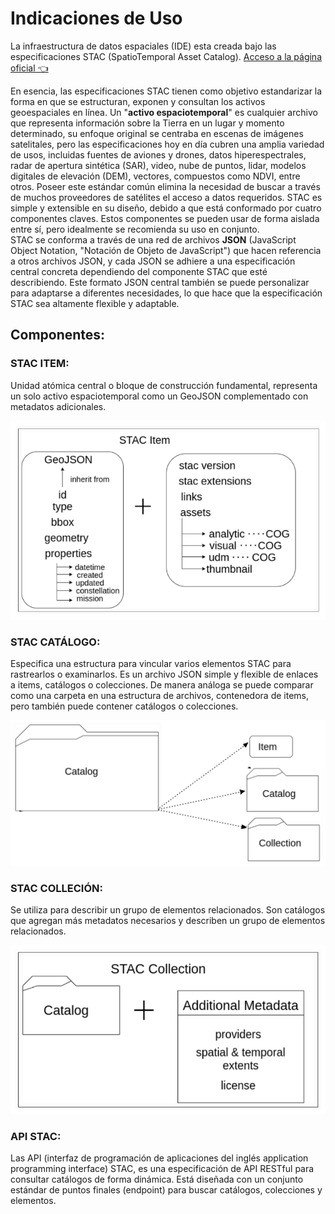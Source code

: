 # Indicaciones de Uso

La infraestructura de datos espaciales (IDE) esta creada bajo las especificaciones STAC (SpatioTemporal Asset Catalog). [Acceso a la página oficial 👈](https://stacspec.org/en/)

En esencia, las especificaciones STAC tienen como objetivo estandarizar la forma en que se estructuran, exponen y consultan los activos geoespaciales en línea. Un "**activo espaciotemporal**" es cualquier archivo que representa información sobre la Tierra en un lugar y momento determinado, su enfoque original se centraba en escenas de imágenes satelitales, pero las especificaciones hoy en día cubren una amplia variedad de usos, incluidas fuentes de aviones y drones, datos hiperespectrales, radar de apertura sintética (SAR), video, nube de puntos, lidar, modelos digitales de elevación (DEM), vectores, compuestos como NDVI, entre otros.
Poseer este estándar común elimina la necesidad de buscar a través de muchos proveedores de satélites el acceso a datos requeridos.
STAC es simple y extensible en su diseño, debido a que está conformado por cuatro componentes claves. Estos componentes se pueden usar de forma aislada entre sí, pero idealmente se recomienda su uso en conjunto.<br>
STAC se conforma a través de una red de archivos **JSON** (JavaScript Object Notation, "Notación de Objeto de JavaScript") que hacen referencia a otros archivos JSON, y cada JSON se adhiere a una especificación central concreta dependiendo del componente STAC que esté describiendo. Este formato JSON central también se puede personalizar para adaptarse a diferentes necesidades, lo que hace que la especificación STAC sea altamente flexible y adaptable.

## Componentes:

### **STAC ITEM**: 
Unidad atómica central o bloque de construcción fundamental, representa un solo activo espaciotemporal como un GeoJSON complementado con metadatos adicionales. <br>

![item](https://raw.githubusercontent.com/IDE-FCyT/IDE-FCyT/main/images/item.png)


### **STAC CATÁLOGO**: 
Especifica una estructura para vincular varios elementos STAC para rastrearlos o examinarlos. Es un archivo JSON simple y flexible de enlaces a items, catálogos o colecciones. De manera análoga se puede comparar como una carpeta en una estructura de archivos, contenedora de items, pero también puede contener catálogos o colecciones.<br>

![catalogo](https://raw.githubusercontent.com/IDE-FCyT/IDE-FCyT/main/images/catalogo.png)


### **STAC COLLECIÓN**:
Se utiliza para describir un grupo de elementos relacionados. Son catálogos que agregan más metadatos necesarios y describen un grupo de elementos relacionados. <br>

![coleccion](https://raw.githubusercontent.com/IDE-FCyT/IDE-FCyT/main/images/coleccion.png)


### **API STAC**: 
Las API (interfaz de programación de aplicaciones del inglés application programming interface) STAC, es una especificación de API RESTful para consultar catálogos de forma dinámica. Está diseñada con un conjunto estándar de puntos finales (endpoint) para buscar catálogos, colecciones y elementos.

